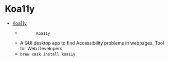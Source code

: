 # Koa11y
- [Koa11y](https://open-indy.github.io/Koa11y/)
  -            Koa11y        
  - A GUI desktop app to find Accessibility problems in webpages. Tool for Web Developers.
  - `brew cask install koa11y`
